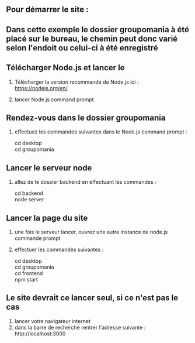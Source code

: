 ## Pour démarrer le site :

## Dans cette exemple le dossier groupomania à été placé sur le bureau, le chemin peut donc varié selon l'endoit ou celui-ci à été enregistré

## Télécharger Node.js et lancer le

1. Télécharger la version recommandé de Node.js ici : https://nodejs.org/en/

2. lancer Node.js command prompt

## Rendez-vous dans le dossier groupomania

1.  effectuez les commandes suivantes dans le Node.js command prompt :

    cd desktop  
    cd groupomania

## Lancer le serveur node

1. allez de le dossier backend en effectuant les commandes :

    cd backend  
    node server

## Lancer la page du site

1. une fois le serveur lancer, ouvrez une autre instance de node.js commande prompt

2. effectuer les commandes suivantes :

    cd desktop  
    cd groupomania  
    cd frontend  
    npm start

## Le site devrait ce lancer seul, si ce n'est pas le cas

1. lancer votre navigateur internet
2. dans la barre de recherche rentrer l'adresse suivante : http://localhost:3000

